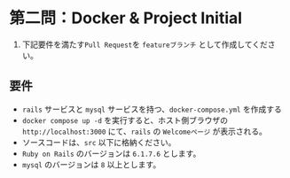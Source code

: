 # 第二問：Docker & Project Initial

1. 下記要件を満たす`Pull Request`を `featureブランチ` として作成してください。

## 要件

- `rails` サービスと `mysql` サービスを持つ、`docker-compose.yml` を作成する
- `docker compose up -d` を実行すると、ホスト側ブラウザの`http://localhost:3000` にて、`rails` の `Welcomeページ` が表示される。
- ソースコードは、`src` 以下に格納ください。
- `Ruby on Rails` のバージョンは `6.1.7.6` とします。
- `mysql` のバージョンは `8` 以上とします。